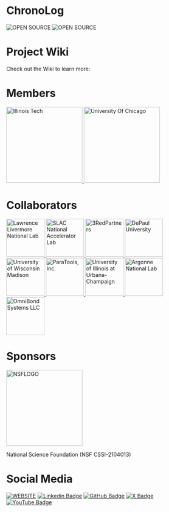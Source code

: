 # ChronoLog
![OPEN SOURCE](https://img.shields.io/badge/GNOSIS_RESEARCH_CENTER-blue)
![OPEN SOURCE](https://img.shields.io/badge/OPEN_SOURCE-grey)








# Project Wiki
Check out the Wiki to learn more:

# Members

<a href="https://www.iit.edu">
    <img src="https://raw.githubusercontent.com/grc-iit/ChronoLog/169-convert-readme-into-a-landing-page/doc/images/logos/IIT.png" alt="Illinois Tech" width="200">
</a>

<a href="https://www.uchicago.edu/">
    <img src="https://raw.githubusercontent.com/grc-iit/ChronoLog/169-convert-readme-into-a-landing-page/doc/images/logos/university-of-chicago.png" alt="University Of Chicago" width="200">
</a>

# Collaborators
<a href="https://www.llnl.gov/">
    <img src="https://raw.githubusercontent.com/grc-iit/ChronoLog/169-convert-readme-into-a-landing-page/doc/images/logos/llnl.jpg" alt="Lawrence Livermore National Lab" width="100">
</a>
<a href="https://www6.slac.stanford.edu/">
    <img src="https://raw.githubusercontent.com/grc-iit/ChronoLog/169-convert-readme-into-a-landing-page/doc/images/logos/slac.png" alt="SLAC National Accelerator Lab" width="100">
</a>
<a href="https://www.3redpartners.com/">
    <img src="https://raw.githubusercontent.com/grc-iit/ChronoLog/169-convert-readme-into-a-landing-page/doc/images/logos/3red.png" alt="3RedPartners" width="100">
</a>
<a href="https://www.depaul.edu/">
    <img src="https://raw.githubusercontent.com/grc-iit/ChronoLog/169-convert-readme-into-a-landing-page/doc/images/logos/depaul.png" alt="DePaul University" width="100">
</a>
<a href="https://www.wisc.edu/">
    <img src="https://raw.githubusercontent.com/grc-iit/ChronoLog/169-convert-readme-into-a-landing-page/doc/images/logos/university-of-wisconsin.jpg" alt="University of Wisconsin Madison" width="100">
</a>
<a href="https://www.paratools.com/">
    <img src="https://raw.githubusercontent.com/grc-iit/ChronoLog/169-convert-readme-into-a-landing-page/doc/images/logos/paratools.png" alt="ParaTools, Inc." width="100">
</a>
<a href="https://illinois.edu/">
    <img src="https://raw.githubusercontent.com/grc-iit/ChronoLog/169-convert-readme-into-a-landing-page/doc/images/logos/university-of-illinois.jpg" alt="University of Illinois at Urbana-Champaign" width="100">
</a>
<a href="https://www.anl.gov/">
    <img src="https://raw.githubusercontent.com/grc-iit/ChronoLog/169-convert-readme-into-a-landing-page/doc/images/logos/argonne.jpeg" alt="Argonne National Lab" width="100">
</a>
<a href="https://omnibond.com/">
    <img src="https://raw.githubusercontent.com/grc-iit/ChronoLog/169-convert-readme-into-a-landing-page/doc/images/logos/omnibond.png" alt="OmniBond Systems LLC" width="100">
</a>


# Sponsors
<a href="https://www.nsf.gov">
    <img src="https://raw.githubusercontent.com/grc-iit/ChronoLog/169-convert-readme-into-a-landing-page/doc/images/logos/nsf-fb7efe9286a9b499c5907d82af3e70fd.png" alt="NSFLOGO" width="200">
</a>

National Science Foundation (NSF CSSI-2104013)

# Social Media
[![WEBSITE](https://img.shields.io/badge/-Website-blue?style=flat-square&logo=Wordpress&logoColor=white&link=https://www.chronolog.dev)](https://www.chronolog.dev)
[![Linkedin Badge](https://img.shields.io/badge/-LinkedIn-blue?style=flat-square&logo=Linkedin&logoColor=white&link=https://www.linkedin.com/school/gnosis-research-center/)](https://www.linkedin.com/school/gnosis-research-center/)
[![GitHub Badge](https://img.shields.io/badge/-GitHub-black?style=flat-square&logo=Github&logoColor=white&link=https://www.linkedin.com/school/gnosis-research-center/)](https://www.linkedin.com/school/gnosis-research-center/)
[![X Badge](https://img.shields.io/badge/-Twitter-black?style=flat-square&logo=X&logoColor=white&link=https://www.linkedin.com/school/gnosis-research-center/)](https://www.linkedin.com/school/gnosis-research-center/)
[![YouTube Badge](https://img.shields.io/badge/-YouTube-red?style=flat-square&logo=Youtube&logoColor=white&link=https://www.linkedin.com/school/gnosis-research-center/)](https://www.linkedin.com/school/gnosis-research-center/)


